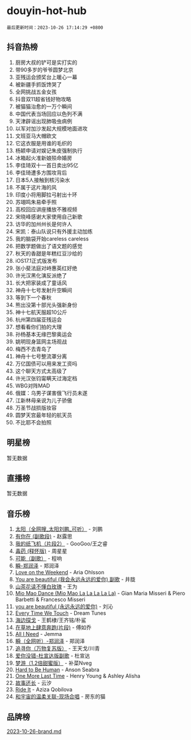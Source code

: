 # douyin-hot-hub

`最后更新时间：2023-10-26 17:14:29 +0800`

## 抖音热榜

1. 厨房大叔的铲可是实打实的
1. 带90多岁的爷爷圆梦北京
1. 亚残运会颁奖台上暖心一幕
1. 被新疆手抓饭馋哭了
1. 全网挑战五金女孩
1. 抖音双11超省钱好物攻略
1. 被猫猫治愈的一万个瞬间
1. 中国代表当场回应以色列不满
1. 天津辟谣出现肺吸虫病例
1. 以军对加沙发起大规模地面进攻
1. 文班亚马大帽欧文
1. 它这衣服是用谁的毛织的
1. 杨颖申请对娱记朱皮强制执行
1. 冰箱起火准新娘殒命婚房
1. 李佳琦双十一首日卖出95亿
1. 李佳琦遭多方围攻背后
1. 日本5人接触到核污染水
1. 不属于这片海的风
1. 印度小将用脚拉弓射出十环
1. 苏翊鸣朱易牵手照
1. 高校回应讲座播放不雅视频
1. 宋晓峰感谢大家使用自己新歌
1. 访华的加州州长是何许人
1. 宋凯：泰山队说只有外援主动加练
1. 我的脑袋开始careless careless
1. 把数学题做出了语文题的感觉
1. 秋天的香甜是年糕红豆沙给的
1. iOS17.1正式版发布
1. 张小斐法庭对峙惠英红好绝
1. 许光汉黑化演反派绝了
1. 长大把家装成了童话风
1. 神舟十七号发射升空瞬间
1. 等到下一个春秋
1. 熊出没第十部光头强新身份
1. 神十七航天服超10公斤
1. 杭州第四届亚残运会
1. 想看看你们拍的大理
1. 孙杨基本无缘巴黎奥运会
1. 姚明现身篮网主场观战
1. 梅西不去青岛了
1. 神舟十七号整流罩分离
1. 万亿国债可以用来发工资吗
1. 这个聊天方式太高级了
1. 许光汉张钧甯瞒天过海定档
1. WBG对阵MAD
1. 俄媒：乌男子谋害俄飞行员未遂
1. 江新林母亲说为儿子骄傲
1. 万圣节战损版妆容
1. 圆梦天宫最年轻的航天员
1. 不比耶不会拍照

## 明星榜

暂无数据

## 直播榜

暂无数据

## 音乐榜

1. [太阳（全网搜_太阳刘鹏_可听）](https://sf3-cdn-tos.douyinstatic.com/obj/tos-cn-ve-2774/ogWbyIQnlBFImVbeDocRdCIYtBHlbJXgfZMvgz) - 刘鹏
1. [有你在 (副歌段)](https://sf6-cdn-tos.douyinstatic.com/obj/tos-cn-ve-2774/o8zImmNsI8B0yfAW5FKAB1oBhkMAlIrwsZEi1V) - 赵露思
1. [我的纸飞机（片段2）](https://sf6-cdn-tos.douyinstatic.com/obj/tos-cn-ve-2774/oM2ZrKcg2CD5AeRB2gkeXOFB1IxAGJdZPazYHf) - GooGoo/王之睿
1. [毒药 (释怀版)](https://sf3-cdn-tos.douyinstatic.com/obj/tos-cn-ve-2774/oYILMEAzspdZBIzy4frJNB8ZHPHWAhiwowd4Ad) - 周星星
1. [可能（副歌）](https://sf6-cdn-tos.douyinstatic.com/obj/tos-cn-ve-2774/cde1731888894259b333569393c2fb51) - 程响
1. [瞬-郑润泽](https://sf6-cdn-tos.douyinstatic.com/obj/tos-cn-ve-2774/oYXHIohzvbNAzBhHgyksWpRM4bfkDsBdBDAynw) - 郑润泽
1. [Love on the Weekend](https://sf6-cdn-tos.douyinstatic.com/obj/tos-cn-ve-2774/o4tVQen5ZtBZEMlD1CDIepBC2OigkU1KQkb1vd) - Aria Ohlsson
1. [You are beautiful (我会永远永远的爱你) 副歌](https://sf3-cdn-tos.douyinstatic.com/obj/tos-cn-ve-2774/o4NlnjbBAIAhg5wOCWzJoyMzkIqGxYsR7f3W4Q) - 井胧
1. [山茶花读不懂白玫瑰](https://sf3-cdn-tos.douyinstatic.com/obj/tos-cn-ve-2774/osfn8B7DktrRHEPJgPCfDbw7QDQEkwC16BxZg9) - 王为
1. [Mio Mao Dance (Mio Mao La La La La La)](https://sf6-cdn-tos.douyinstatic.com/obj/tos-cn-ve-2774/owhJZ1sWIABNvU3gOxlwztm0oAfMK58zHXT8GM) - Gian Maria Misseri & Piero Barbetti & Francesco Misseri
1. [you are beautiful (永远永远的爱你)](https://sf6-cdn-tos.douyinstatic.com/obj/tos-cn-ve-2774/7f5e088a940e42b487e76fd10d0ffcfd) - 刘沁
1. [Every Time We Touch](https://sf3-cdn-tos.douyinstatic.com/obj/tos-cn-ve-2774/ogN6lUKQeBBfEVhIOMikG1CcJjugxk1tztZyhP) - Dream Tunes
1. [海边探戈](https://sf3-cdn-tos.douyinstatic.com/obj/tos-cn-ve-2774/os9gE0VQCGqt6VQkZDyBBYvfSDY0QFe3vVmubn) - 王鹤棣/王齐铭/朴鲨
1. [在草地上肆意奔跑(片段)](https://sf6-cdn-tos.douyinstatic.com/obj/tos-cn-ve-2774/8831d494742f45dabdfa8adb8b817259) - 傅如乔
1. [All I Need](https://sf3-cdn-tos.douyinstatic.com/obj/tos-cn-ve-2774/e8b55ca1d1fa4f90a60c22b8ece170ac) - Jemma
1. [瞬（全网听）-郑润泽](https://sf3-cdn-tos.douyinstatic.com/obj/tos-cn-ve-2774/o4Vb9eJZClCZTnRQYy0BRSeHGrDtrkrQgIBvQt) - 郑润泽
1. [追寻你（万物复苏版）](https://sf3-cdn-tos.douyinstatic.com/obj/tos-cn-ve-2774/oYeAZJsbjIDit9APmBg8u6uDUQnHmoCf3gbo74) - 王天戈/川青
1. [爱你没错-杜宣达版副歌](https://sf6-cdn-tos.douyinstatic.com/obj/tos-cn-ve-2774/oUm8ctBZQfZQ4jUNWbseSYV0lZDsWn6LCODgCB) - 杜宣达
1. [梦游（1.2倍甜蜜版）](https://sf3-cdn-tos.douyinstatic.com/obj/tos-cn-ve-2774/o4gyAUm8hwufoEABmwVIiQtHsFuGzAEEWtNMzo) - 补菜Nveg
1. [Hard to Be Human](https://sf6-cdn-tos.douyinstatic.com/obj/tos-cn-ve-2774/oQItaej4rB1rBfnJUbKPlQOgDWvSUWRy814CZl) - Anson Seabra
1. [One More Last Time](https://sf6-cdn-tos.douyinstatic.com/obj/tos-cn-ve-2774/oAzTlo0LUAdCAIhjktsKWcLAEUKmZwGcOoB1fy) - Henry Young & Ashley Alisha
1. [故事还长](https://sf3-cdn-tos.douyinstatic.com/obj/tos-cn-ve-2774/30a26758c8594f0ab81ac675c33ee2c5) - 云汐
1. [Ride It](https://sf6-cdn-tos.douyinstatic.com/obj/tos-cn-ve-2774/oMZDIYec6eQynQyWBQnCM11DZzkgnBPtBpD4bi) - Aziza Qobilova
1. [和宇宙的温柔关联-现场合唱](https://sf3-cdn-tos.douyinstatic.com/obj/tos-cn-ve-2774/o0hONGDYQBgk0e5bqDeQOonVmncA6tC2nBwZLT) - 房东的猫

## 品牌榜

[2023-10-26-brand.md](2023-10-26-brand.md)
